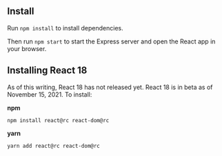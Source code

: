 ## Install

Run `npm install` to install dependencies.

Then run `npm start` to start the Express server and open the React app in your browser.

## Installing React 18

As of this writing, React 18 has not released yet. React 18 is in beta as of November 15, 2021. To install:

**npm**
```
npm install react@rc react-dom@rc
```
**yarn**
```
yarn add react@rc react-dom@rc
```